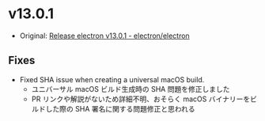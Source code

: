 # v13.0.1

- Original: [Release electron v13.0.1 - electron/electron](https://github.com/electron/electron/releases/tag/v13.0.1)

## Fixes

- Fixed SHA issue when creating a universal macOS build.
  - ユニバーサル macOS ビルド生成時の SHA 問題を修正しました
  - PR リンクや解説がないため詳細不明、おそらく macOS バイナリーをビルドした際の SHA 署名に関する問題修正と思われる
